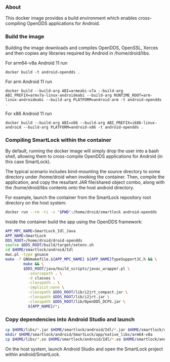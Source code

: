 ### About

This docker image provides a build environment which enables cross-compiling OpenDDS
applications for Android.

### Build the image

Building the image downloads and compiles OpenDDS, OpenSSL, Xerces and then copies any libraries required by Android in /home/droid/libs.

For arm64-v8a Android 11 run

`docker build -t android-opendds .`

For arm Android 11 run

`docker build --build-arg ABI=armeabi-v7a --build-arg ABI_PREFIX=armv7a-linux-androideabi --build-arg RUNTIME_ROOT=arm-linux-androideabi --build-arg PLATFORM=android-arm -t android-opendds .`

For x86 Android 11 run

`docker build --build-arg ABI=x86 --build-arg ABI_PREFIX=i686-linux-android --build-arg PLATFORM=android-x86 -t android-opendds .`


### Compiling SmartLock within the container

By default, running the docker image will simply drop the user into a bash shell,
allowing them to cross-compile OpenDDS applications for Android (in this case SmartLock).

The typical scenario includes bind-mounting the source directory to some directory
under /home/droid when invoking the container. Then, compile the application, and copy the resultant JAR file/shared object combo, along with the /home/droid/libs contents onto the host android directory.

For example, launch the container from the SmartLock repository root directory
on the host system:

```bash
docker run --rm -ti -v "$PWD":/home/droid/smartlock android-opendds
```

Inside the container build the app using the OpenDDS framework:

```bash
APP_MPC_NAME=SmartLock_Idl_Java
APP_NAME=SmartLock
DDS_ROOT=/home/droid/droid-opendds
source $DDS_ROOT/build/target/setenv.sh
cd $HOME/smartlock/android/Idl
mwc.pl -type gnuace
make -f GNUmakefile.${APP_MPC_NAME} ${APP_NAME}TypeSupportJC.h && \
        make && \
        $DDS_ROOT/java/build_scripts/javac_wrapper.pl \
          -sourcepath . \
          -d classes \
          -classpath . \
          -implicit:none \
          -classpath $DDS_ROOT/lib/i2jrt_compact.jar \
          -classpath $DDS_ROOT/lib/i2jrt.jar \
          -classpath $DDS_ROOT/lib/OpenDDS_DCPS.jar \
          ${APP_NAME}/*;
```

### Copy dependencies into Android Studio and launch

```bash
cp $HOME/libs/*.jar $HOME/smartlock/android/Idl/*.jar $HOME/smartlock/android/SmartLock/app/libs
mkdir $HOME/smartlock/android/SmartLock/app/native_libs/arm64-v8a
cp $HOME/libs/*.so $HOME/smartlock/android/Idl/*.so $HOME/smartlock/android/SmartLock/app/native_libs/arm64-v8a
```

On the host system, launch Android Studio and open the SmartLock project within
android/SmartLock.
